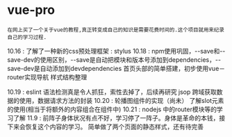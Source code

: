 # vue-pro
	在网上买了一个关于vue的教程,真正转变成自己的知识是需要花费时间的.这个项目就用来纪录自己的学习过程.

10.16 :
	了解了一种新的css预处理框架 : stylus
10.18 : 
	npm使用巩固，--save和--save-dev的使用区别，--save是自动把模块和版本号添加到dependencies，--save-dev是自动添加到devdependencies
	首页头部的简单搭建，初步使用vue－router实现导航
	样式结构整理

10.19 : 
	eslint 语法检测真是令人抓狂，索性去掉了，后续再研究
	jsop 跨域获取数据的使用，数据请求方法的封装
10.20 :
	轮播图组件的实现（尚未）
	了解slot元素的使用(相当于将额外的内容组合在组件中)
10.21 :
	nodejs 中的router模块等的学习了解
11.9 :
	前阵子身体状况有点不好，学习停了一阵子。身体是革命的本钱，接下来会恢复这个内容的学习。
	简单做了两个页面的静态样式，还有待完善